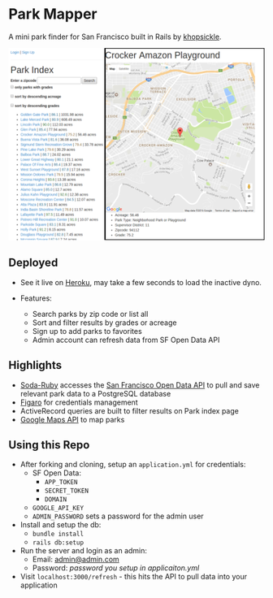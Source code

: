 # Park Mapper

A mini park finder for San Francisco built in Rails by [khopsickle](https://github.com/khopsickle/).

![ss](public/screenshot.png?raw=true "Screenshot of project")

## Deployed

- See it live on [Heroku](https://park-mapper.herokuapp.com/), may take a few seconds to load the inactive dyno.

- Features:
  - Search parks by zip code or list all
  - Sort and filter results by grades or acreage
  - Sign up to add parks to favorites
  - Admin account can refresh data from SF Open Data API

## Highlights

- [Soda-Ruby](https://github.com/socrata/soda-ruby) accesses the [San Francisco Open Data API](https://data.sfgov.org) to pull and save relevant park data to a PostgreSQL database
- [Figaro](https://github.com/laserlemon/figaro) for credentials management
- ActiveRecord queries are built to filter results on Park index page
- [Google Maps API](https://developers.google.com/maps/) to map parks

## Using this Repo

- After forking and cloning, setup an `application.yml` for credentials:
  - SF Open Data:
    - `APP_TOKEN`
    - `SECRET_TOKEN`
    - `DOMAIN`
  - `GOOGLE_API_KEY`
  - `ADMIN_PASSWORD` sets a password for the admin user
- Install and setup the db:
  - `bundle install`
  - `rails db:setup`
- Run the server and login as an admin:
  - Email: admin@admin.com
  - Password: *password you setup in applicaiton.yml*
- Visit `localhost:3000/refresh` - this hits the API to pull data into your application
